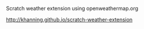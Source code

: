 Scratch weather extension using openweathermap.org

http://khanning.github.io/scratch-weather-extension
